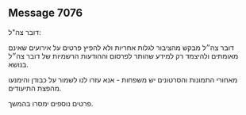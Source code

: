 ## Message 7076

דובר צה"ל:

דובר צה״ל מבקש מהציבור לגלות אחריות ולא להפיץ פרטים על אירועים שאינם מאומתים ולהיצמד רק למידע שהותר לפרסום וההודעות הרשמיות של דובר צה״ל בנושא.

מאחורי התמונות והסרטונים יש משפחות - אנא עזרו לנו לשמור על כבודן והימנעו מהפצת התיעודים.

פרטים נוספים ימסרו בהמשך.


